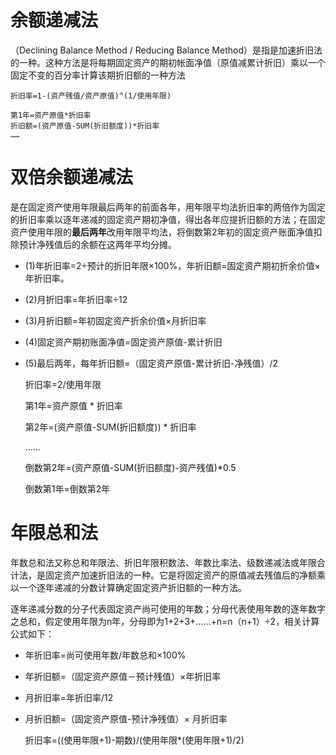 # 余额递减法 #
（Declining Balance Method / Reducing Balance Method）是指是加速折旧法的一种。这种方法是将每期固定资产的期初帐面净值（原值减累计折旧）乘以一个固定不变的百分率计算该期折旧额的一种方法

	折旧率=1-(资产残值/资产原值)^(1/使用年限)
	
	第1年=资产原值*折旧率
	折旧额=(资产原值-SUM(折旧额度))*折旧率
	……

# 双倍余额递减法 #
是在固定资产使用年限最后两年的前面各年，用年限平均法折旧率的两倍作为固定的折旧率乘以逐年递减的固定资产期初净值，得出各年应提折旧额的方法；在固定资产使用年限的**最后两年**改用年限平均法，将倒数第2年初的固定资产账面净值扣除预计净残值后的余额在这两年平均分摊。

- (1)年折旧率=2÷预计的折旧年限×100%，年折旧额=固定资产期初折余价值×年折旧率。
- (2)月折旧率=年折旧率÷12
- (3)月折旧额=年初固定资产折余价值×月折旧率
- (4)固定资产期初账面净值=固定资产原值-累计折旧
- (5)最后两年，每年折旧额=（固定资产原值-累计折旧-净残值）/2

	折旧率=2/使用年限

	第1年=资产原值 * 折旧率

	第2年=(资产原值-SUM(折旧额度)) * 折旧率

	……

	倒数第2年=(资产原值-SUM(折旧额度)-资产残值)*0.5

	倒数第1年=倒数第2年



# 年限总和法 #
年数总和法又称总和年限法、折旧年限积数法、年数比率法、级数递减法或年限合计法，是固定资产加速折旧法的一种。它是将固定资产的原值减去残值后的净额乘以一个逐年递减的分数计算确定固定资产折旧额的一种方法。

逐年递减分数的分子代表固定资产尚可使用的年数；分母代表使用年数的逐年数字之总和，假定使用年限为n年，分母即为1+2+3+……+n=n（n+1）÷2，相关计算公式如下：

- 年折旧率=尚可使用年数/年数总和×100%
- 年折旧额=（固定资产原值－预计残值）×年折旧率
- 月折旧率=年折旧率/12
- 月折旧额=（固定资产原值-预计净残值）× 月折旧率

	折旧率=((使用年限+1)-期数)/(使用年限*(使用年限+1)/2)
